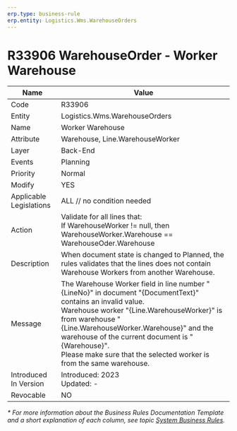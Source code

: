 ```yaml
---
erp.type: business-rule
erp.entity: Logistics.Wms.WarehouseOrders
---
```


# R33906 WarehouseOrder - Worker Warehouse

| Name | Value |
| ---- | ----- |
| Code | R33906 |
| Entity | Logistics.Wms.WarehouseOrders |
| Name | Worker Warehouse |
| Attribute | Warehouse, Line.WarehouseWorker |
| Layer | Back-End                                        |
| Events | Planning |
| Priority | Normal |
| Modify | YES |
| Applicable Legislations | ALL // no condition needed |
| Action | Validate for all lines that: <br/> If WarehouseWorker != null, then WarehouseWorker.Warehouse == WarehouseOder.Warehouse |
| Description | When document state is changed to Planned, the rules validates that the lines does not contain Warehouse Workers from another Warehouse.|
| Message | The Warehouse Worker field in line number "{LineNo}" in document "{DocumentText}" contains an invalid value. <br/> Warehouse worker "{Line.WarehouseWorker}" is from warehouse "{Line.WarehouseWorker.Warehouse}" and the warehouse of the current document is "{Warehouse}". <br/> Please make sure that the selected worker is from the same warehouse.|
| Introduced In Version | Introduced: 2023<br>Updated: - |
| Revocable | NO |

*\* For more information about the Business Rules Documentation Template and a short explanation of each column, see
topic [System Business Rules](../templates/template-description-system-business-rules.md).*
